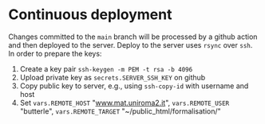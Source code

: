 # Continuous deployment 

Changes committed to the `main` branch will be processed by a github action and then deployed to the server. Deploy to the server uses `rsync` over `ssh`. In order to prepare the keys:

1. Create a key pair `ssh-keygen -m PEM -t rsa -b 4096`
2. Upload private key as `secrets.SERVER_SSH_KEY` on github
3. Copy public key to server, e.g., using `ssh-copy-id` with username and host
4. Set `vars.REMOTE_HOST` "www.mat.uniroma2.it", `vars.REMOTE_USER` "butterle", `vars.REMOTE_TARGET` "~/public_html/formalisation/"